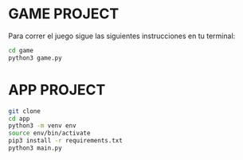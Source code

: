 # GAME PROJECT


Para correr el juego sigue las siguientes instrucciones en tu terminal:
```sh
cd game
python3 game.py
```


# APP PROJECT

```sh
git clone
cd app
python3 -m venv env
source env/bin/activate
pip3 install -r requirements.txt 
python3 main.py
``````
